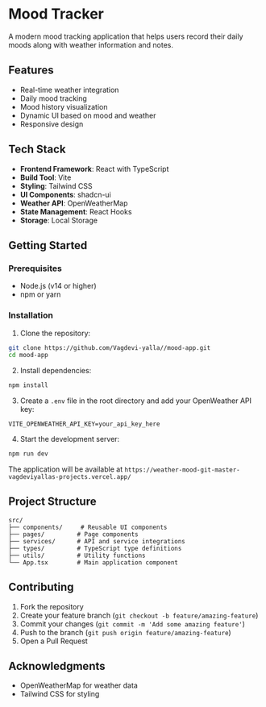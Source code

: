 # Mood Tracker

A modern mood tracking application that helps users record their daily moods along with weather information and notes.

## Features

-  Real-time weather integration
-  Daily mood tracking
-  Mood history visualization
-  Dynamic UI based on mood and weather
-  Responsive design

## Tech Stack

- **Frontend Framework**: React with TypeScript
- **Build Tool**: Vite
- **Styling**: Tailwind CSS
- **UI Components**: shadcn-ui
- **Weather API**: OpenWeatherMap
- **State Management**: React Hooks
- **Storage**: Local Storage

## Getting Started

### Prerequisites

- Node.js (v14 or higher)
- npm or yarn

### Installation

1. Clone the repository:
```bash
git clone https://github.com/Vagdevi-yalla//mood-app.git
cd mood-app
```

2. Install dependencies:
```bash
npm install
```

3. Create a `.env` file in the root directory and add your OpenWeather API key:
```
VITE_OPENWEATHER_API_KEY=your_api_key_here
```

4. Start the development server:
```bash
npm run dev
```

The application will be available at `https://weather-mood-git-master-vagdeviyallas-projects.vercel.app/`

## Project Structure

```
src/
├── components/     # Reusable UI components
├── pages/         # Page components
├── services/      # API and service integrations
├── types/         # TypeScript type definitions
├── utils/         # Utility functions
└── App.tsx        # Main application component
```

## Contributing

1. Fork the repository
2. Create your feature branch (`git checkout -b feature/amazing-feature`)
3. Commit your changes (`git commit -m 'Add some amazing feature'`)
4. Push to the branch (`git push origin feature/amazing-feature`)
5. Open a Pull Request


## Acknowledgments

- OpenWeatherMap for weather data
- Tailwind CSS for styling
